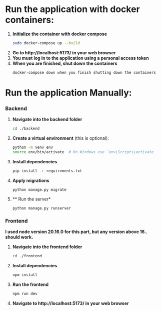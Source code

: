 # Run the application with docker containers:

1. **Initialize the container with docker compose**
   ```bash
   sudo docker-compose up --build
3. **Go to http://localhost:5173/ in your web browser**
4. **You must log in to the application using a personal access token**
5. **When you are finished, shut down the containers**
   ```bash
   docker-compose down when you finish shutting down the containers

# Run the application Manually:

### Backend

1. **Navigate into the backend folder**
   ```bash
   cd ./backend
3. **Create a virtual environment** (this is optional):
   ```bash
   python -m venv env
   source env/bin/activate  # On Windows use `env\Scripts\activate
4. **Install dependencies**
   ```bash
   pip install -r requirements.txt
5. **Apply migrations**
   ```
   python manage.py migrate
6. ** Run the server*
   ```
   python manage.py runserver
  ### Frontend

  **I used node version 20.16.0 for this part, but any version above 16.*.* should work.**
  
1. **Navigate into the frontend folder**
   ```bash
   cd ./frontend
3. **Install dependencies**
   ```bash
   npm install
5. **Run the frontend**
   ```bash
   npm run dev
7. **Navigate to http://localhost:5173/ in your web browser**


  
